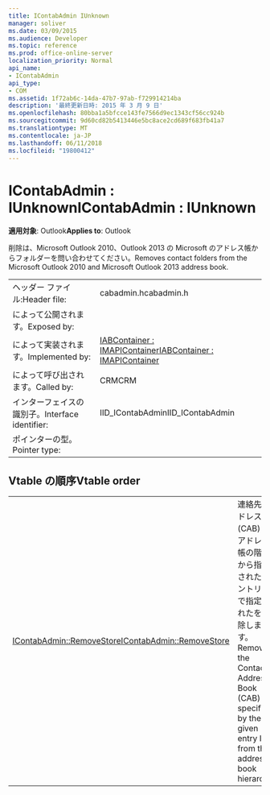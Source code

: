 ```yaml
---
title: IContabAdmin IUnknown
manager: soliver
ms.date: 03/09/2015
ms.audience: Developer
ms.topic: reference
ms.prod: office-online-server
localization_priority: Normal
api_name:
- IContabAdmin
api_type:
- COM
ms.assetid: 1f72ab6c-14da-47b7-97ab-f729914214ba
description: '最終更新日時: 2015 年 3 月 9 日'
ms.openlocfilehash: 80bba1a5bfcce143fe7566d9ec1343cf56cc924b
ms.sourcegitcommit: 9d60cd82b5413446e5bc8ace2cd689f683fb41a7
ms.translationtype: MT
ms.contentlocale: ja-JP
ms.lasthandoff: 06/11/2018
ms.locfileid: "19800412"
---
```

# <a name="icontabadmin--iunknown"></a><span data-ttu-id="5cf78-103">IContabAdmin : IUnknown</span><span class="sxs-lookup"><span data-stu-id="5cf78-103">IContabAdmin : IUnknown</span></span>

  
  
<span data-ttu-id="5cf78-104">**適用対象**: Outlook</span><span class="sxs-lookup"><span data-stu-id="5cf78-104">**Applies to**: Outlook</span></span> 
  
<span data-ttu-id="5cf78-105">削除は、Microsoft Outlook 2010、Outlook 2013 の Microsoft のアドレス帳からフォルダーを問い合わせてください。</span><span class="sxs-lookup"><span data-stu-id="5cf78-105">Removes contact folders from the Microsoft Outlook 2010 and Microsoft Outlook 2013 address book.</span></span>
  
|||
|:-----|:-----|
|<span data-ttu-id="5cf78-106">ヘッダー ファイル:</span><span class="sxs-lookup"><span data-stu-id="5cf78-106">Header file:</span></span>  <br/> |<span data-ttu-id="5cf78-107">cabadmin.h</span><span class="sxs-lookup"><span data-stu-id="5cf78-107">cabadmin.h</span></span>  <br/> |
|<span data-ttu-id="5cf78-108">によって公開されます。</span><span class="sxs-lookup"><span data-stu-id="5cf78-108">Exposed by:</span></span>  <br/> ||
|<span data-ttu-id="5cf78-109">によって実装されます。</span><span class="sxs-lookup"><span data-stu-id="5cf78-109">Implemented by:</span></span>  <br/> |[<span data-ttu-id="5cf78-110">IABContainer : IMAPIContainer</span><span class="sxs-lookup"><span data-stu-id="5cf78-110">IABContainer : IMAPIContainer</span></span>](iabcontainerimapicontainer.md) <br/> |
|<span data-ttu-id="5cf78-111">によって呼び出されます。</span><span class="sxs-lookup"><span data-stu-id="5cf78-111">Called by:</span></span>  <br/> |<span data-ttu-id="5cf78-112">CRM</span><span class="sxs-lookup"><span data-stu-id="5cf78-112">CRM</span></span>  <br/> |
|<span data-ttu-id="5cf78-113">インターフェイスの識別子。</span><span class="sxs-lookup"><span data-stu-id="5cf78-113">Interface identifier:</span></span>  <br/> |<span data-ttu-id="5cf78-114">IID_IContabAdmin</span><span class="sxs-lookup"><span data-stu-id="5cf78-114">IID_IContabAdmin</span></span>  <br/> |
|<span data-ttu-id="5cf78-115">ポインターの型。</span><span class="sxs-lookup"><span data-stu-id="5cf78-115">Pointer type:</span></span>  <br/> ||
   
## <a name="vtable-order"></a><span data-ttu-id="5cf78-116">Vtable の順序</span><span class="sxs-lookup"><span data-stu-id="5cf78-116">Vtable order</span></span>

|||
|:-----|:-----|
|[<span data-ttu-id="5cf78-117">IContabAdmin::RemoveStore</span><span class="sxs-lookup"><span data-stu-id="5cf78-117">IContabAdmin::RemoveStore</span></span>](icontabadmin-removestore.md) <br/> |<span data-ttu-id="5cf78-118">連絡先アドレス帳 (CAB) のアドレス帳の階層から指定されたエントリ ID で指定されたを削除します。</span><span class="sxs-lookup"><span data-stu-id="5cf78-118">Removes the Contact Address Book (CAB) specified by the given entry ID from the address book hierarchy.</span></span>  <br/> |
   

